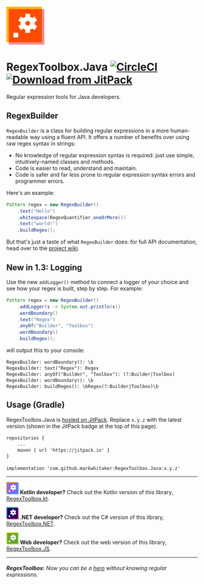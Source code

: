 ![icon](artwork/RegexToolbox-icon-100.png)

# RegexToolbox.Java [![CircleCI](https://circleci.com/gh/markwhitaker/RegexToolbox.Java.svg?style=shield)](https://circleci.com/gh/markwhitaker/RegexToolbox.Java) [![Download from JitPack](https://jitpack.io/v/markwhitaker/RegexToolbox.Java.svg)](https://jitpack.io/#markwhitaker/RegexToolbox.Java)

Regular expression tools for Java developers.


## RegexBuilder

`RegexBuilder` is a class for building regular expressions in a more human-readable way using a fluent API. It offers a number of benefits over using raw regex syntax in strings:

 - No knowledge of regular expression syntax is required: just use simple, intuitively-named classes and methods.
 - Code is easier to read, understand and maintain.
 - Code is safer and far less prone to regular expression syntax errors and programmer errors.

Here's an example:

```java
Pattern regex = new RegexBuilder()
    .text("Hello")
    .whitespace(RegexQuantifier.oneOrMore())
    .text("world!")
    .buildRegex();
```

But that's just a taste of what `RegexBuilder` does: for full API documentation, head over to the [project wiki](https://github.com/markwhitaker/RegexToolbox.Java/wiki).

## New in 1.3: Logging

Use the new `addLogger()` method to connect a logger of your choice and see how your regex is built, step by step. For example:

```java
Pattern regex = new RegexBuilder()
    .addLogger(s -> System.out.println(s))
    .wordBoundary()
    .text("Regex")
    .anyOf("Builder", "Toolbox")
    .wordBoundary()
    .buildRegex();
```

will output this to your console:

```text
RegexBuilder: wordBoundary(): \b
RegexBuilder: text("Regex"): Regex
RegexBuilder: anyOf("Builder", "Toolbox"): (?:Builder|Toolbox)
RegexBuilder: wordBoundary(): \b
RegexBuilder: buildRegex(): \bRegex(?:Builder|Toolbox)\b
```

## Usage (Gradle)

RegexToolbox.Java is [hosted on JitPack](https://jitpack.io/#markwhitaker/RegexToolbox.Java).
Replace `x.y.z` with the latest version (shown in the JitPack badge at the top of this page).

```
repositories {
    ...
    maven { url 'https://jitpack.io' }
}

implementation 'com.github.markwhitaker:RegexToolbox.Java:x.y.z'
```

---
![icon](https://raw.githubusercontent.com/markwhitaker/RegexToolbox.kt/master/artwork/RegexToolbox-icon-32.png) **Kotlin developer?** Check out the Kotlin version of this library, [RegexToolbox.kt](https://github.com/markwhitaker/RegexToolbox.kt).

![icon](https://raw.githubusercontent.com/markwhitaker/RegexToolbox.NET/master/Artwork/RegexToolbox-icon-32.png) **.NET developer?** Check out the C# version of this library, [RegexToolbox.NET](https://github.com/markwhitaker/RegexToolbox.NET).

![icon](https://raw.githubusercontent.com/markwhitaker/RegexToolbox.JS/master/artwork/RegexToolbox-icon-32.png) **Web developer?** Check out the web version of this library, [RegexToolbox.JS](https://github.com/markwhitaker/RegexToolbox.JS).

---
###### **RegexToolbox:** Now you can be a [hero](https://xkcd.com/208/) without knowing regular expressions.
